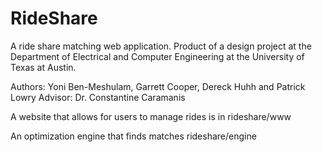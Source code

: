 # RideShare

A ride share matching web application. Product of a design project at the Department of Electrical and Computer Engineering at the University of Texas at Austin.

Authors: Yoni Ben-Meshulam, Garrett Cooper, Dereck Huhh and Patrick Lowry
Advisor: Dr. Constantine Caramanis

A website that allows for users to manage rides is in
    rideshare/www

An optimization engine that finds matches
    rideshare/engine
